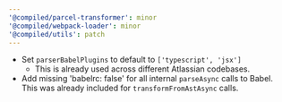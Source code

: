 ```yaml
---
'@compiled/parcel-transformer': minor
'@compiled/webpack-loader': minor
'@compiled/utils': patch
---
```


- Set `parserBabelPlugins` to default to `['typescript', 'jsx']`
  - This is already used across different Atlassian codebases.
- Add missing 'babelrc: false' for all internal `parseAsync` calls to Babel. This was already included for `transformFromAstAsync` calls.
